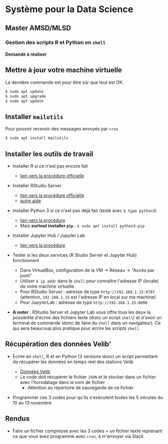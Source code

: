 # Système pour la Data Science

## Master AMSD/MLSD

### Gestion des scripts R et Python en `shell`

#### Demande à réaliser

## Mettre à jour votre machine virtuelle

La dernière commande est pour être sûr que tout est OK.

```bash
$ sudo apt update
$ sudo apt upgrade
$ sudo apt update
```

## Installer `mailutils`

Pour pouvoir recevoir des messages envoyés par `cron`

```bash
$ sudo apt install mailutils
```

## Installer les outils de travail

- Installer R si ce n'est pas encore fait
    - [lien vers la procédure officielle](https://cloud.r-project.org/bin/linux/ubuntu/)
    
- Installer RStudio Server
    - [lien vers la procédure officielle](https://posit.co/download/rstudio-server/)
    - [autre aide](https://www.r-bloggers.com/2015/01/installing-rstudio-server-on-ubuntu-server/)

- Installer Python 3 si ce n'est pas déjà fait (testé avec `$ type python3`)
    - [lien vers la procédure](https://docs.python-guide.org/starting/install3/linux/)
    - Mais **surtout installer `pip`** : `$ sudo apt install python3-pip`

- Installer Jupyter Hub / Jupyter Lab
    - [lien vers la procédure](https://jupyterhub.readthedocs.io/en/stable/)


- Tester si les deux services (R Studio Server et Jupyter Hub) fonctionnent
    - Dans VirtualBox, configuration de la VM -> Réseau -> "Accès par pont"
    - Utiliser `$ ip addr` dans le `shell` pour connaître l'adresse IP (locale) de votre machine virtuelle
    - Pour RStudio Server : adresse de type `http://192.168.1.15:8787` (attention, `192.168.1.15` est l'adresse IP en local sur ma machine)
    - Pour JupyterLab : adresse de type `http://192.168.1.15:8000`

- **A noter** : RStudio Server et Jupyter Lab vous offre tous les deux la possibilité d'écrire des fichiers texte (donc un script `shell`) et d'avoir un terminal de commande (donc de faire du `shell` dans un navigateur). Ce qui sera beaucoup plus pratique pour écrire les scripts `shell`.

## Récupération des données Velib'

- Ecrire en `shell`, R et en Python (3 versions donc) un script permettant de récupérer les données en temps réel des stations Velib
    - [Données Velib](https://opendata.paris.fr/explore/dataset/velib-disponibilite-en-temps-reel/information/?disjunctive.name&disjunctive.is_installed&disjunctive.is_renting&disjunctive.is_returning&disjunctive.nom_arrondissement_communes)
    - Le code doit récupérer le fichier `JSON` et le stocker dans un fichier avec l'horodatage dans le nom de fichier
        - Attention au répertoire de sauvegarde de ce fichier
    
- Programmer ces 3 codes pour qu'ils s'exécutent toutes les 5 minutes du 10 au 13 novembre

## Rendus

- Faire un fichier compressé avec les 3 codes + un fichier texte reprenant ce que vous avez programmé avec `cron`, à m'envoyer via Slack


